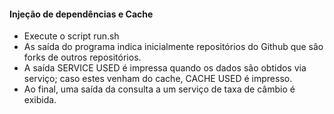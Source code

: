 #### Injeção de dependências e Cache

- Execute o script run.sh
- As saída do programa indica inicialmente repositórios do Github que são forks de outros repositórios.
- A saída SERVICE USED é impressa quando os dados são obtidos via serviço; caso estes venham do cache, CACHE USED é impresso.
- Ao final, uma saída da consulta a um serviço de taxa de câmbio é exibida.